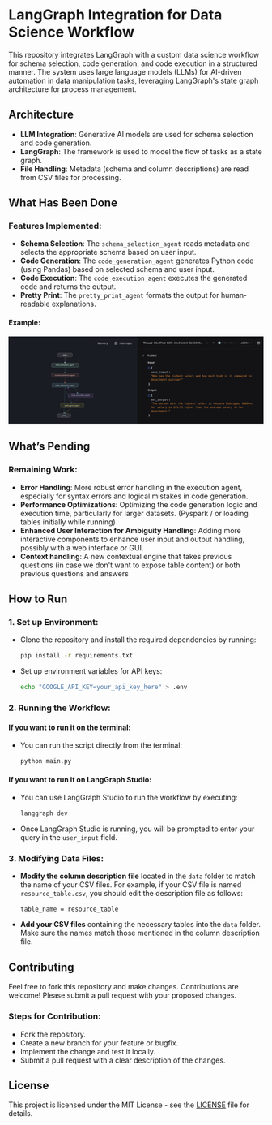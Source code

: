 # LangGraph Integration for Data Science Workflow

This repository integrates LangGraph with a custom data science workflow for schema selection, code generation, and code execution in a structured manner. The system uses large language models (LLMs) for AI-driven automation in data manipulation tasks, leveraging LangGraph's state graph architecture for process management.

## Architecture

- **LLM Integration**: Generative AI models are used for schema selection and code generation.
- **LangGraph**: The framework is used to model the flow of tasks as a state graph.
- **File Handling**: Metadata (schema and column descriptions) are read from CSV files for processing.


## What Has Been Done

### Features Implemented:

- **Schema Selection**: The `schema_selection_agent` reads metadata and selects the appropriate schema based on user input.
- **Code Generation**: The `code_generation_agent` generates Python code (using Pandas) based on selected schema and user input.
- **Code Execution**: The `code_execution_agent` executes the generated code and returns the output.
- **Pretty Print**: The `pretty_print_agent` formats the output for human-readable explanations.

####      Example:
![LangGraph Dev Image](https://github.com/orion29/Query-Bot/blob/154f8b9b6d2d59e73004872f59104e28fb52b08a/assets/langgraph_studio.png)


## What’s Pending

### Remaining Work:

- **Error Handling**: More robust error handling in the execution agent, especially for syntax errors and logical mistakes in code generation.
- **Performance Optimizations**: Optimizing the code generation logic and execution time, particularly for larger datasets. (Pyspark / or loading tables initially while running)
- **Enhanced User Interaction for Ambiguity Handling**: Adding more interactive components to enhance user input and output handling, possibly with a web interface or GUI.
- **Context handling**: A new contextual engine that takes previous questions (in case we don't want to expose table content) or both previous questions and answers 

## How to Run

### 1. Set up Environment:

- Clone the repository and install the required dependencies by running:
    ```bash
    pip install -r requirements.txt
    ```

- Set up environment variables for API keys:
    ```bash
    echo "GOOGLE_API_KEY=your_api_key_here" > .env
    ```

### 2. Running the Workflow:

#### If you want to run it on the terminal:

- You can run the script directly from the terminal:
    ```bash
    python main.py
    ```

#### If you want to run it on LangGraph Studio:

- You can use LangGraph Studio to run the workflow by executing:
    ```bash
    langgraph dev
    ```

- Once LangGraph Studio is running, you will be prompted to enter your query in the `user_input` field. 

### 3. Modifying Data Files:

- **Modify the column description file** located in the `data` folder to match the name of your CSV files. For example, if your CSV file is named `resource_table.csv`, you should edit the description file as follows:
    ```plaintext
    table_name = resource_table
    ```

- **Add your CSV files** containing the necessary tables into the `data` folder. Make sure the names match those mentioned in the column description file.

## Contributing

Feel free to fork this repository and make changes. Contributions are welcome! Please submit a pull request with your proposed changes.

### Steps for Contribution:
- Fork the repository.
- Create a new branch for your feature or bugfix.
- Implement the change and test it locally.
- Submit a pull request with a clear description of the changes.

## License

This project is licensed under the MIT License - see the [LICENSE](LICENSE) file for details.
